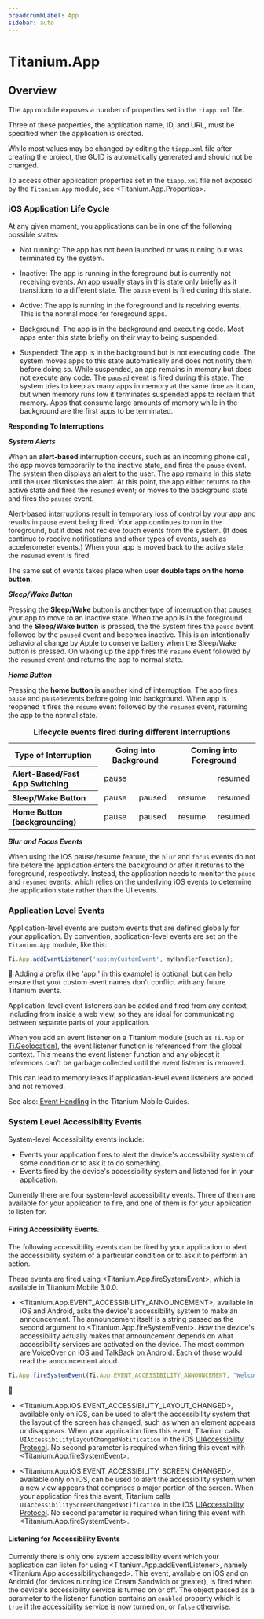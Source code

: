 ```yaml
---
breadcrumbLabel: App
sidebar: auto
---
```


# Titanium.App

<ProxySummary/>

## Overview

The `App` module exposes a number of properties set in the `tiapp.xml` file.

Three of these properties, the application name, ID, and URL, must be specified when the
application is created.

While most values may be changed by editing the `tiapp.xml` file after creating the project,
the GUID is automatically generated and should not be changed.

To access other application properties set in the `tiapp.xml` file not exposed by the
`Titanium.App` module, see <Titanium.App.Properties>.

### iOS Application Life Cycle

At any given moment, you applications can be in one of the following possible states:

* Not running: The app has not been launched or was running but was terminated by the system.

* Inactive: The app is running in the foreground but is currently not receiving events.
An app usually stays in this state only briefly as it transitions to a different state.
The `pause` event is fired during this state.

* Active: The app is running in the foreground and is receiving events. This is the normal
mode for foreground apps.

* Background: The app is in the background and executing code. Most apps enter this state
briefly on their way to being suspended.

* Suspended: The app is in the background but is not executing code. The system moves
apps to this state automatically and does not notify them before doing so. While suspended,
an app remains in memory but does not execute any code. The `paused` event is fired
during this state. The system tries to keep as many apps in memory at the same time as it
can, but when memory runs low it terminates suspended apps to reclaim that memory. Apps
that consume large amounts of memory while in the background are the first apps to be terminated.

**Responding To Interruptions**

***System Alerts***

When an **alert-based** interruption occurs, such as an incoming phone call, the app moves
temporarily to the inactive state, and fires the `pause` event. The system then displays
an alert to the user. The app remains in this state until the user dismisses the alert.
At this point, the app either returns to the active state and fires the `resumed` event;
or moves to the background state and fires the `paused` event.

Alert-based interruptions result in temporary loss of control by your app and results in `pause`
event being fired. Your app continues to run in the foreground, but it does not recieve
touch events from the system. (It does continue to receive notifications and other types
of events, such as accelerometer events.) When your app is moved back to the
active state, the `resumed` event is fired.

The same set of events takes place when user **double taps on the home button**.

***Sleep/Wake Button***

Pressing the **Sleep/Wake** button is another type of interruption that causes your app to
move to an inactive state. When the app is in the foreground and the **Sleep/Wake button**
is pressed, the the system fires the `pause` event followed by the `paused` event and
becomes inactive. This is an intentionally behavioral change by Apple to conserve battery when
the Sleep/Wake button is pressed. On waking up the app fires the `resume` event followed by the
`resumed` event and returns the app to normal state.

***Home Button***

Pressing the **home button** is another kind of interruption. The app fires `pause` and
`paused`events before going into background. When app is reopened it fires the `resume`
event followed by the `resumed` event, returning the app to the normal state.

<table class="doc-table" summary="This table gives the order of events fired when the app is in normal state.">
  <caption><b>Lifecycle events fired during different interruptions</b></caption>
  <tr>
    <th colspan="2">Type of Interruption</th>
    <th colspan="2">Going into Background</th>
    <th colspan="2">Coming into  Foreground</th>
  </tr>
  <tr>
    <th colspan="2" align="left">Alert-Based/Fast App Switching</th>
    <td align="center">pause</td>
    <td align="center"></td>
    <td align="center"> </td>
    <td align="center">resumed</td>
  </tr>
  <tr>
    <th colspan="2" align="left">Sleep/Wake Button</th>
    <td align="center">pause</td>
    <td align="center">paused</td>
    <td align="center">resume</td>
    <td align="center">resumed</td>
  </tr>
  <tr>
    <th colspan="2" align="left">Home Button (backgrounding)</th>
    <td align="center">pause</td>
    <td align="center">paused</td>
    <td align="center">resume</td>
    <td align="center">resumed</td>
  </tr>
</table>

***Blur and Focus Events***

When using the iOS pause/resume feature, the `blur` and `focus` events do not fire
before the application enters the background or after it returns to the foreground,
respectively.  Instead, the application needs to monitor the `pause` and `resumed` events,
which relies on the underlying iOS events to determine the application state rather than the
UI events.

### Application Level Events

Application-level events are custom events that are defined globally for your
application. By convention, application-level events are set on the `Titanium.App`
module, like this:

```js
Ti.App.addEventListener('app:myCustomEvent', myHandlerFunction);
```

Adding a prefix (like 'app:' in this example) is optional, but can help ensure that
your custom event names don't conflict with any future Titanium events.

Application-level event listeners can be added and fired from any context, including from inside
a web view, so they are ideal for communicating between separate parts of your
application.

When you add an event listener on a Titanium module (such as `Ti.App` or
[Ti.Geolocation](Titanium.Geolocation)), the event listener function is referenced from
the global context. This means the event listener function and any objecst it references
can't be garbage collected until the event listener is removed.

This can lead to memory leaks if application-level event listeners are added and not
removed.

See also: [Event Handling](https://docs.appcelerator.com/platform/latest/#!/guide/Event_Handling)
in the Titanium Mobile Guides.

### System Level Accessibility Events

System-level Accessibility events include:

* Events your application fires to alert the device's accessibility system of some condition
or to ask it to do something.
* Events fired by the device's accessibility system and listened for in your application.

Currently there are four system-level accessibility events. Three of them are available for
your application to fire, and one of them is for your application to listen for.

#### Firing Accessibility Events.

The following accessibility events can be fired by your application to alert the accessibility
system of a particular condition or to ask it to perform an action.

These events are fired using <Titanium.App.fireSystemEvent>, which is available in Titanium Mobile 3.0.0.

* <Titanium.App.EVENT_ACCESSIBILITY_ANNOUNCEMENT>, available in iOS and Android, asks the device's
accessibility system to make an announcement. The announcement itself is a string passed as the second
argument to <Titanium.App.fireSystemEvent>. *How* the device's accessibility actually makes that announcement
depends on what accessibility services are activated on the device. The most common are VoiceOver on
iOS and TalkBack on Android. Each of those would read the announcement aloud.

```js
Ti.App.fireSystemEvent(Ti.App.EVENT_ACCESSIBILITY_ANNOUNCEMENT, "Welcome to my App");
```

* <Titanium.App.iOS.EVENT_ACCESSIBILITY_LAYOUT_CHANGED>, available only on iOS, can be used to alert
the accessibility system that the layout of the screen has changed, such as when an element
appears or disappears. When your application fires this event, Titanium calls `UIAccessibilityLayoutChangedNotification`
in the iOS [UIAccessibility Protocol](https://developer.apple.com/documentation/uikit/accessibility/uiaccessibility).
No second parameter is required when firing this event with <Titanium.App.fireSystemEvent>.

* <Titanium.App.iOS.EVENT_ACCESSIBILITY_SCREEN_CHANGED>, available only on iOS, can be used to alert
the accessibility system when a new view appears that comprises a major portion of the screen.
When your application fires this event, Titanium calls `UIAccessibilityScreenChangedNotification`
in the iOS [UIAccessibility Protocol](https://developer.apple.com/documentation/uikit/accessibility/uiaccessibility).
No second parameter is required when firing this event with <Titanium.App.fireSystemEvent>.

#### Listening for Accessibility Events

Currently there is only one system accessibility event which your application can listen for using
<Titanium.App.addEventListener>, namely <Titanium.App.accessibilitychanged>.  This event, available on iOS and on Android
(for devices running Ice Cream Sandwich or greater), is fired when the device's accessibility service is turned
on or off. The object passed as a parameter to the listener function contains an `enabled` property which is
`true` if the accessibility service is now turned on, or `false` otherwise.

<ApiDocs/>
